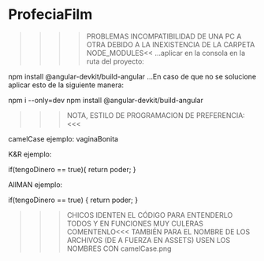 # ProfeciaFilm
>>>>PROBLEMAS INCOMPATIBILIDAD DE UNA PC A OTRA DEBIDO A LA INEXISTENCIA DE LA CARPETA NODE_MODULES<<
...aplicar en la consola en la ruta del proyecto:

npm install @angular-devkit/build-angular
...En caso de que no se solucione aplicar esto de la siguiente manera:

npm i --only=dev
npm install @angular-devkit/build-angular

>>>NOTA, ESTILO DE PROGRAMACION DE PREFERENCIA:<<<

camelCase ejemplo: vaginaBonita

K&R ejemplo:

if(tengoDinero == true){
  return poder;
}

AllMAN ejemplo:

if(tengoDinero == true)
{
  return poder;
}

>>>CHICOS IDENTEN EL CÓDIGO PARA ENTENDERLO TODOS Y EN FUNCIONES MUY CULERAS COMENTENLO<<<
TAMBIÉN PARA EL NOMBRE DE LOS ARCHIVOS (DE A FUERZA EN ASSETS) USEN LOS NOMBRES CON camelCase.png
